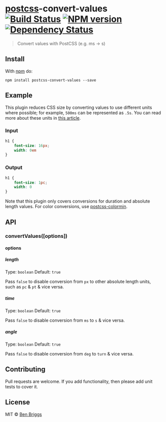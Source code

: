 # [postcss][postcss]-convert-values [![Build Status](https://travis-ci.org/ben-eb/postcss-convert-values.svg?branch=master)][ci] [![NPM version](https://badge.fury.io/js/postcss-convert-values.svg)][npm] [![Dependency Status](https://gemnasium.com/ben-eb/postcss-convert-values.svg)][deps]

> Convert values with PostCSS (e.g. ms -> s)

## Install

With [npm](https://npmjs.org/package/postcss-convert-values) do:

```
npm install postcss-convert-values --save
```

## Example

This plugin reduces CSS size by converting values to use different units
where possible; for example, `500ms` can be represented as `.5s`. You can
read more about these units in [this article][csstricks].

### Input

```css
h1 {
    font-size: 16px;
    width: 0em
}
```

### Output

```css
h1 {
    font-size: 1pc;
    width: 0
}
```

Note that this plugin only covers conversions for duration and absolute length
values. For color conversions, use [postcss-colormin][colormin].

## API

### convertValues([options])

#### options

##### length

Type: `boolean`
Default: `true`

Pass `false` to disable conversion from `px` to other absolute length units,
such as `pc` & `pt` & vice versa.

##### time

Type: `boolean`
Default: `true`

Pass `false` to disable conversion from `ms` to `s` & vice versa.

##### angle

Type: `boolean`
Default: `true`

Pass `false` to disable conversion from `deg` to `turn` & vice versa.

## Contributing

Pull requests are welcome. If you add functionality, then please add unit tests
to cover it.

## License

MIT © [Ben Briggs](http://beneb.info)

[ci]:       https://travis-ci.org/ben-eb/postcss-convert-values
[colormin]: https://github.com/ben-eb/postcss-colormin
[deps]:     https://gemnasium.com/ben-eb/postcss-convert-values
[npm]:      http://badge.fury.io/js/postcss-convert-values
[postcss]:  https://github.com/postcss/postcss

[csstricks]: https://css-tricks.com/the-lengths-of-css/
